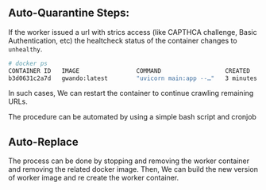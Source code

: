 ## Auto-Quarantine Steps:

If the worker issued a url with strics access (like CAPTHCA challenge, Basic Authentication, etc) the healtcheck status of the container changes to `unhealthy`.

```bash
# docker ps
CONTAINER ID   IMAGE                COMMAND                  CREATED         STATUS                     PORTS                                         NAMES
b3d0631c2a7d   gwando:latest        "uvicorn main:app --…"   3 minutes ago   Up 3 minutes (unhealthy)   0.0.0.0:8000->8000/tcp, [::]:8000->8000/tcp   gwando
```

In such cases, We can restart the container to continue crawling remaining URLs.

The procedure can be automated by using a simple bash script and cronjob

## Auto-Replace

The process can be done by stopping and removing the worker container and removing the related docker image. Then, We can build the new version of worker image and re create the worker container.
